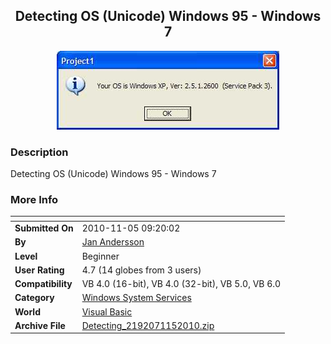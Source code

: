 ﻿<div align="center">

## Detecting OS \(Unicode\) Windows 95 \- Windows 7

<img src="PIC2010115919173214.jpg">
</div>

### Description

Detecting OS (Unicode) Windows 95 - Windows 7
 
### More Info
 


<span>             |<span>
---                |---
**Submitted On**   |2010-11-05 09:20:02
**By**             |[Jan Andersson](https://github.com/Planet-Source-Code/PSCIndex/blob/master/ByAuthor/jan-andersson.md)
**Level**          |Beginner
**User Rating**    |4.7 (14 globes from 3 users)
**Compatibility**  |VB 4\.0 \(16\-bit\), VB 4\.0 \(32\-bit\), VB 5\.0, VB 6\.0
**Category**       |[Windows System Services](https://github.com/Planet-Source-Code/PSCIndex/blob/master/ByCategory/windows-system-services__1-35.md)
**World**          |[Visual Basic](https://github.com/Planet-Source-Code/PSCIndex/blob/master/ByWorld/visual-basic.md)
**Archive File**   |[Detecting\_2192071152010\.zip](https://github.com/Planet-Source-Code/jan-andersson-detecting-os-unicode-windows-95-windows-7__1-73566/archive/master.zip)








